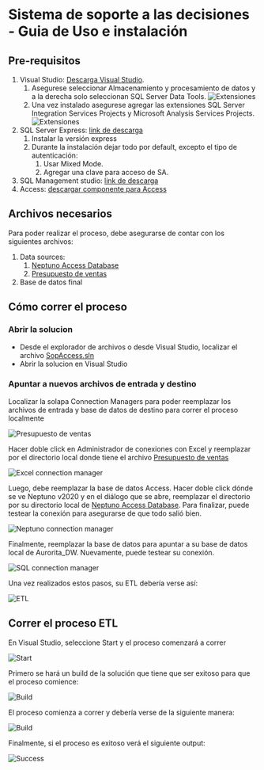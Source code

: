 # Sistema de soporte a las decisiones - Guia de Uso e instalación

## Pre-requisitos
1. Visual Studio: [Descarga Visual Studio](https://visualstudio.microsoft.com/es/downloads/).
   1. Asegurese seleccionar Almacenamiento y procesamiento de datos y a la derecha solo seleccionan SQL Server Data Tools.
    ![Extensiones](./imagenes/Visual%20Studio%20Installer.png)
   3. Una vez instalado asegurese agregar las extensiones SQL Server Integration Services Projects y Microsoft Analysis Services Projects.
   ![Extensiones](./imagenes/Extensiones.png)
2. SQL Server Express: [link de descarga](https://www.microsoft.com/es-es/sql-server/sql-server-downloads)
   1. Instalar la versión express
   2. Durante la instalación dejar todo por default, excepto el tipo de autenticación:
         1. Usar Mixed Mode.
         2. Agregar una clave para acceso de SA.
3. SQL Management studio: [link de descarga](https://aka.ms/ssmsfullsetup)
4. Access: [descargar componente para Access](https://www.microsoft.com/es-ES/download/details.aspx?id=13255)

## Archivos necesarios
Para poder realizar el proceso, debe asegurarse de contar con los siguientes archivos:
1. Data sources: 
   1. [Neptuno Access Database](./data_sources/Neptuno%20v2020.mdb)
   2. [Presupuesto de ventas](./data_sources/Presupuesto%20de%20Ventas_v2020_Conciliado.xlsx)
2. Base de datos final

## Cómo correr el proceso

### Abrir la solucion
- Desde el explorador de archivos o desde Visual Studio, localizar el archivo [SopAccess.sln](SopAccess.sln)
- Abrir la solucion en Visual Studio

### Apuntar a nuevos archivos de entrada y destino

Localizar la solapa Connection Managers para poder reemplazar los archivos de entrada y base de datos de destino para correr el proceso localmente

![Presupuesto de ventas](./imagenes/Connection%20manager.png)

Hacer doble click en Administrador de conexiones con Excel y reemplazar por el directorio local donde tiene el archivo [Presupuesto de ventas](./data_sources/Presupuesto%20de%20Ventas_v2020_Conciliado.xlsx)

![Excel connection manager](./imagenes/Excel%20Connection%20Manager.png)

Luego, debe reemplazar la base de datos Access. Hacer doble click dónde se ve Neptuno v2020 y en el diálogo que se abre, reemplazar el directorio por su directorio local de [Neptuno Access Database](./data_sources/Neptuno%20v2020.mdb). Para finalizar, puede testear la conexión para asegurarse de que todo salió bien.

![Neptuno connection manager](./imagenes/Neptuno%20Connection%20Manager.png)

Finalmente, reemplazar la base de datos para apuntar a su base de datos local de Aurorita_DW. Nuevamente, puede testear su conexión.

![SQL connection manager](./imagenes/Connection%20Manager%20DB.png)

Una vez realizados estos pasos, su ETL debería verse así:

![ETL](./imagenes/ETL.png)

## Correr el proceso ETL

En Visual Studio, seleccione Start y el proceso comenzará a correr

![Start](./imagenes/Start%20ETL.png)

Primero se hará un build de la solución que tiene que ser exitoso para que el proceso comience:

![Build](./imagenes/build.png)

El proceso comienza a correr y debería verse de la siguiente manera:

![Build](./imagenes/Running%20process.png)

Finalmente, si el proceso es exitoso verá el siguiente output:

![Success](./imagenes/Process%20success.png)